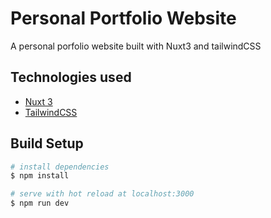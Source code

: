 # Personal Portfolio Website

A personal porfolio website built with Nuxt3 and tailwindCSS

## Technologies used

- [Nuxt 3](https://v3.nuxtjs.org/)
- [TailwindCSS](https://tailwindcss.com/)

## Build Setup

```bash
# install dependencies
$ npm install

# serve with hot reload at localhost:3000
$ npm run dev

```
